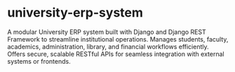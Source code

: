 # university-erp-system
A modular University ERP system built with Django and Django REST Framework to streamline institutional operations. Manages students, faculty, academics, administration, library, and financial workflows efficiently. Offers secure, scalable RESTful APIs for seamless integration with external systems or frontends.
